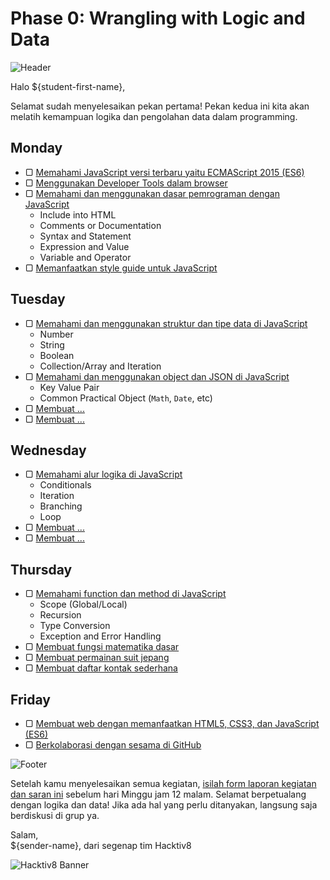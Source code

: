 # Phase 0: Wrangling with Logic and Data

![Header](images/header.png)

Halo ${student-first-name},

Selamat sudah menyelesaikan pekan pertama! Pekan kedua ini kita akan melatih kemampuan logika dan pengolahan data dalam programming.

## Monday

- ▢ [Memahami JavaScript versi terbaru yaitu ECMAScript 2015 (ES6)](week-2/js-ecmascript.md)
- ▢ [Menggunakan Developer Tools dalam browser](week-2/dev-tools.md)
- ▢ [Memahami dan menggunakan dasar pemrograman dengan JavaScript](week-2/js-basics.md)
  - Include into HTML
  - Comments or Documentation
  - Syntax and Statement
  - Expression and Value
  - Variable and Operator
- ▢ [Memanfaatkan style guide untuk JavaScript](week-1/js-style-guide.md)

## Tuesday

- ▢ [Memahami dan menggunakan struktur dan tipe data di JavaScript](week-2/.md)
  - Number
  - String
  - Boolean
  - Collection/Array and Iteration
- ▢ [Memahami dan menggunakan object dan JSON di JavaScript](week-2/.md)
  - Key Value Pair
  - Common Practical Object (`Math`, `Date`, etc)
- ▢ [Membuat ...](week-2/.md)
- ▢ [Membuat ...](week-2/.md)

## Wednesday

- ▢ [Memahami alur logika di JavaScript](week-2/.md)
  - Conditionals
  - Iteration
  - Branching
  - Loop
- ▢ [Membuat ...](week-2/.md)
- ▢ [Membuat ...](week-2/.md)

## Thursday

- ▢ [Memahami function dan method di JavaScript](week-2/.md)
  - Scope (Global/Local)
  - Recursion
  - Type Conversion
  - Exception and Error Handling
- ▢ [Membuat fungsi matematika dasar](week-2/js-math-basics.md)
- ▢ [Membuat permainan suit jepang](week-2/js-rock-paper-scissors.md)
- ▢ [Membuat daftar kontak sederhana](week-2/js-contact-list.md)

## Friday

- ▢ [Membuat web dengan memanfaatkan HTML5, CSS3, dan JavaScript (ES6)](week-2/.md)
- ▢ [Berkolaborasi dengan sesama di GitHub](week-2/.md)

![Footer](images/footer.png)

Setelah kamu menyelesaikan semua kegiatan, [isilah form laporan kegiatan dan saran ini](http://) sebelum hari Minggu jam 12 malam. Selamat berpetualang dengan logika dan data! Jika ada hal yang perlu ditanyakan, langsung saja berdiskusi di grup ya.

Salam,  
${sender-name}, dari segenap tim Hacktiv8

![Hacktiv8 Banner](images/hacktiv8-banner.png)
